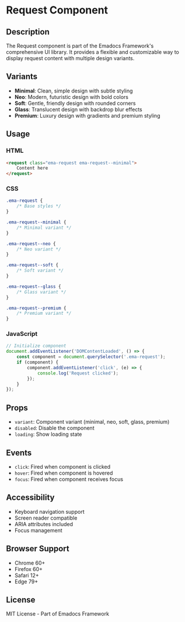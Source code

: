 # Request Component

## Description
The Request component is part of the Emadocs Framework's comprehensive UI library. It provides a flexible and customizable way to display request content with multiple design variants.

## Variants
- **Minimal**: Clean, simple design with subtle styling
- **Neo**: Modern, futuristic design with bold colors
- **Soft**: Gentle, friendly design with rounded corners
- **Glass**: Translucent design with backdrop blur effects
- **Premium**: Luxury design with gradients and premium styling

## Usage

### HTML
```html
<request class="ema-request ema-request--minimal">
    Content here
</request>
```

### CSS
```css
.ema-request {
    /* Base styles */
}

.ema-request--minimal {
    /* Minimal variant */
}

.ema-request--neo {
    /* Neo variant */
}

.ema-request--soft {
    /* Soft variant */
}

.ema-request--glass {
    /* Glass variant */
}

.ema-request--premium {
    /* Premium variant */
}
```

### JavaScript
```javascript
// Initialize component
document.addEventListener('DOMContentLoaded', () => {
    const component = document.querySelector('.ema-request');
    if (component) {
        component.addEventListener('click', (e) => {
            console.log('Request clicked');
        });
    }
});
```

## Props
- `variant`: Component variant (minimal, neo, soft, glass, premium)
- `disabled`: Disable the component
- `loading`: Show loading state

## Events
- `click`: Fired when component is clicked
- `hover`: Fired when component is hovered
- `focus`: Fired when component receives focus

## Accessibility
- Keyboard navigation support
- Screen reader compatible
- ARIA attributes included
- Focus management

## Browser Support
- Chrome 60+
- Firefox 60+
- Safari 12+
- Edge 79+

## License
MIT License - Part of Emadocs Framework
